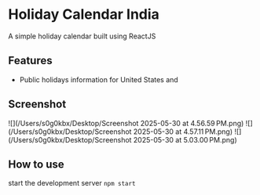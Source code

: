 # Holiday Calendar India
A simple holiday calendar built using ReactJS

## Features
* Public holidays information for United States and 

## Screenshot
![](/Users/s0g0kbx/Desktop/Screenshot 2025-05-30 at 4.56.59 PM.png)
![](/Users/s0g0kbx/Desktop/Screenshot 2025-05-30 at 4.57.11 PM.png)
![](/Users/s0g0kbx/Desktop/Screenshot 2025-05-30 at 5.03.00 PM.png)

## How to use
start the development server `npm start`
